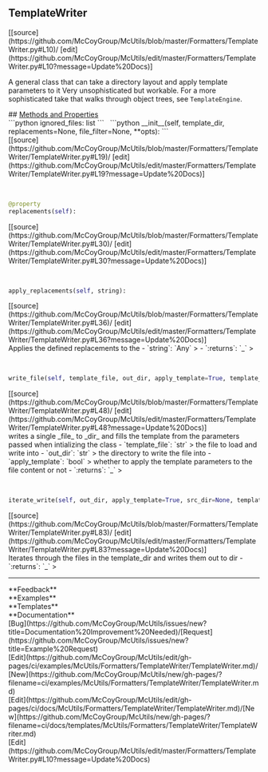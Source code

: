 ## <a id="McUtils.Formatters.TemplateWriter.TemplateWriter">TemplateWriter</a> 

<div class="docs-source-link" markdown="1">
[[source](https://github.com/McCoyGroup/McUtils/blob/master/Formatters/TemplateWriter.py#L10)/
[edit](https://github.com/McCoyGroup/McUtils/edit/master/Formatters/TemplateWriter.py#L10?message=Update%20Docs)]
</div>

A general class that can take a directory layout and apply template parameters to it
Very unsophisticated but workable. For a more sophisticated take that walks through
object trees, see `TemplateEngine`.







<div class="collapsible-section">
 <div class="collapsible-section collapsible-section-header" markdown="1">
## <a class="collapse-link" data-toggle="collapse" href="#methods" markdown="1"> Methods and Properties</a> <a class="float-right" data-toggle="collapse" href="#methods"><i class="fa fa-chevron-down"></i></a>
 </div>
 <div class="collapsible-section collapsible-section-body collapse show" id="methods" markdown="1">
 ```python
ignored_files: list
```
<a id="McUtils.Formatters.TemplateWriter.TemplateWriter.__init__" class="docs-object-method">&nbsp;</a> 
```python
__init__(self, template_dir, replacements=None, file_filter=None, **opts): 
```
<div class="docs-source-link" markdown="1">
[[source](https://github.com/McCoyGroup/McUtils/blob/master/Formatters/TemplateWriter/TemplateWriter.py#L19)/
[edit](https://github.com/McCoyGroup/McUtils/edit/master/Formatters/TemplateWriter/TemplateWriter.py#L19?message=Update%20Docs)]
</div>


<a id="McUtils.Formatters.TemplateWriter.TemplateWriter.replacements" class="docs-object-method">&nbsp;</a> 
```python
@property
replacements(self): 
```
<div class="docs-source-link" markdown="1">
[[source](https://github.com/McCoyGroup/McUtils/blob/master/Formatters/TemplateWriter/TemplateWriter.py#L30)/
[edit](https://github.com/McCoyGroup/McUtils/edit/master/Formatters/TemplateWriter/TemplateWriter.py#L30?message=Update%20Docs)]
</div>


<a id="McUtils.Formatters.TemplateWriter.TemplateWriter.apply_replacements" class="docs-object-method">&nbsp;</a> 
```python
apply_replacements(self, string): 
```
<div class="docs-source-link" markdown="1">
[[source](https://github.com/McCoyGroup/McUtils/blob/master/Formatters/TemplateWriter/TemplateWriter.py#L36)/
[edit](https://github.com/McCoyGroup/McUtils/edit/master/Formatters/TemplateWriter/TemplateWriter.py#L36?message=Update%20Docs)]
</div>
Applies the defined replacements to the
  - `string`: `Any`
    > 
  - `:returns`: `_`
    >


<a id="McUtils.Formatters.TemplateWriter.TemplateWriter.write_file" class="docs-object-method">&nbsp;</a> 
```python
write_file(self, template_file, out_dir, apply_template=True, template_dir=None): 
```
<div class="docs-source-link" markdown="1">
[[source](https://github.com/McCoyGroup/McUtils/blob/master/Formatters/TemplateWriter/TemplateWriter.py#L48)/
[edit](https://github.com/McCoyGroup/McUtils/edit/master/Formatters/TemplateWriter/TemplateWriter.py#L48?message=Update%20Docs)]
</div>
writes a single _file_ to _dir_ and fills the template from the parameters passed when intializing the class
  - `template_file`: `str`
    > the file to load and write into
  - `out_dir`: `str`
    > the directory to write the file into
  - `apply_template`: `bool`
    > whether to apply the template parameters to the file content or not
  - `:returns`: `_`
    >


<a id="McUtils.Formatters.TemplateWriter.TemplateWriter.iterate_write" class="docs-object-method">&nbsp;</a> 
```python
iterate_write(self, out_dir, apply_template=True, src_dir=None, template_dir=None): 
```
<div class="docs-source-link" markdown="1">
[[source](https://github.com/McCoyGroup/McUtils/blob/master/Formatters/TemplateWriter/TemplateWriter.py#L83)/
[edit](https://github.com/McCoyGroup/McUtils/edit/master/Formatters/TemplateWriter/TemplateWriter.py#L83?message=Update%20Docs)]
</div>
Iterates through the files in the template_dir and writes them out to dir
  - `:returns`: `_`
    >
 </div>
</div>












---


<div markdown="1" class="text-secondary">
<div class="container">
  <div class="row">
   <div class="col" markdown="1">
**Feedback**   
</div>
   <div class="col" markdown="1">
**Examples**   
</div>
   <div class="col" markdown="1">
**Templates**   
</div>
   <div class="col" markdown="1">
**Documentation**   
</div>
   <div class="col" markdown="1">
   
</div>
   <div class="col" markdown="1">
   
</div>
   <div class="col" markdown="1">
   
</div>
</div>
  <div class="row">
   <div class="col" markdown="1">
[Bug](https://github.com/McCoyGroup/McUtils/issues/new?title=Documentation%20Improvement%20Needed)/[Request](https://github.com/McCoyGroup/McUtils/issues/new?title=Example%20Request)   
</div>
   <div class="col" markdown="1">
[Edit](https://github.com/McCoyGroup/McUtils/edit/gh-pages/ci/examples/McUtils/Formatters/TemplateWriter/TemplateWriter.md)/[New](https://github.com/McCoyGroup/McUtils/new/gh-pages/?filename=ci/examples/McUtils/Formatters/TemplateWriter/TemplateWriter.md)   
</div>
   <div class="col" markdown="1">
[Edit](https://github.com/McCoyGroup/McUtils/edit/gh-pages/ci/docs/McUtils/Formatters/TemplateWriter/TemplateWriter.md)/[New](https://github.com/McCoyGroup/McUtils/new/gh-pages/?filename=ci/docs/templates/McUtils/Formatters/TemplateWriter/TemplateWriter.md)   
</div>
   <div class="col" markdown="1">
[Edit](https://github.com/McCoyGroup/McUtils/edit/master/Formatters/TemplateWriter.py#L10?message=Update%20Docs)   
</div>
   <div class="col" markdown="1">
   
</div>
   <div class="col" markdown="1">
   
</div>
   <div class="col" markdown="1">
   
</div>
</div>
</div>
</div>